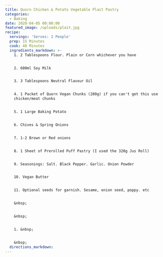 ```yaml
---
title: Quorn Chicken & Potato Vegetable Plait Pastry
categories:
  - Baking
date: 2020-04-05 00:00:00
featured_image: /uploads/plait.jpg
recipe:
  servings: 'Serves: 2 People'
  prep: 15 Minutes
  cook: 40 Minutes
  ingredients_markdown: >-
    1. 2 Tablespoons Flour. Plain or Corn whichever you have


    2. 600ml Soy Milk


    3. 3 Tablespoons Neutral Flavour Oil


    4. 1 Packet of Quorn Vegan Chunks (280g) if you can't get this use any vegan
    chicken/meat chunks


    5. 1 Large Baking Potato


    6. Chives & Spring Onions


    7. 1-2 Brown or Red onions


    8. 1 Sheet of Prerolled Puff Pastry (I used the 320g Jus Roll)


    9. Seasonings: Salt. Black Pepper. Garlic. Onion Powder


    10. Vegan Butter


    11. Optional seeds for garnish. Sesame, onion seed, poppy. etc


    &nbsp;


    &nbsp;


    1. &nbsp;


    &nbsp;
  directions_markdown:
---
```


